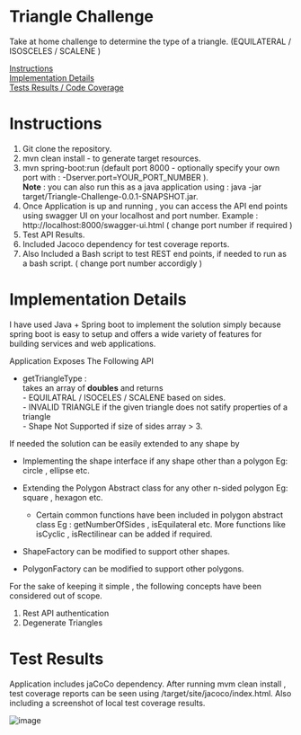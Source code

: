# Triangle Challenge
Take at home challenge to determine the type of a triangle. (EQUILATERAL / ISOSCELES / SCALENE )

[Instructions](#instructions)<br>
[Implementation Details](#implementation-details)<br>
[Tests Results / Code Coverage](#test-results)<br>


# Instructions

1. Git clone the repository.<br>
2. mvn clean install - to generate target resources.<br>
3. mvn spring-boot:run (default port 8000 - optionally specify your own port with : -Dserver.port=YOUR_PORT_NUMBER ).<br>
   <b>Note</b> : you can also run this as a java application using : java -jar target/Triangle-Challenge-0.0.1-SNAPSHOT.jar.
4. Once Application is up and running , you can access the API end points using swagger UI on your localhost and port number.
   Example : http://localhost:8000/swagger-ui.html  ( change port number if required )
5. Test API Results.
6. Included Jacoco dependency for test coverage reports.
7. Also Included a Bash script to test REST end points, if needed to run as a bash script. ( change port number accordigly )

# Implementation Details

I have used Java + Spring boot to implement the solution simply because spring boot is easy to setup and offers a wide variety of features for building services and web applications.<br>

Application Exposes The Following API<br>
- getTriangleType :<br>
  takes an array of <b>doubles</b> and returns <br>
      - EQUILATRAL / ISOCELES / SCALENE based on sides.<br>
      - INVALID TRIANGLE if the given triangle does not satify properties of a triangle<br>
      - Shape Not Supported if size of sides array > 3.<br>

If needed the solution can be easily extended to any shape by
 - Implementing the shape interface if any shape other than a polygon Eg: circle , ellipse etc.<br>
 - Extending the Polygon Abstract class for any other n-sided polygon Eg: square , hexagon etc.<br>
      * Certain common functions have been included in polygon abstract class Eg : getNumberOfSides , isEquilateral etc. More functions like isCyclic , isRectilinear can be added if required.
 
 - ShapeFactory can be modified to support other shapes.<br>
 - PolygonFactory can be modified to support other polygons.<br>
 
 For the sake of keeping it simple , the following concepts have been considered out of scope.
 1. Rest API authentication
 2. Degenerate Triangles

# Test Results

Application includes jaCoCo dependency. After running mvm clean install , test coverage reports can be seen using /target/site/jacoco/index.html. Also including a screenshot of local test coverage results.

![image](https://user-images.githubusercontent.com/40624041/41991600-9c8f1b14-7a63-11e8-9919-7c7e695fdf58.png)

